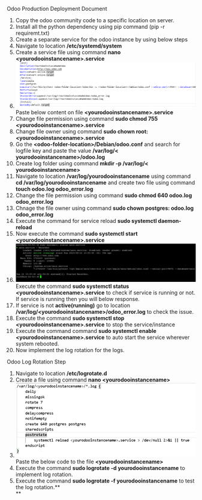 Odoo Production Deployment Document

1.  Copy the odoo community code to a specific location on server.
2.  Install all the python dependency using pip command (pip -r requiremt.txt)
3.  Create a separate service for the odoo instance by using below steps
4.  Navigate to location **/etc/systemd/system**
5.  Create a service file using command **nano** **\<yourodooinstancename\>.service**
6.  ![](media/0f6e9e87cc4944ea85effc6c86c784c2.png)Paste below content on file **\<yourodooinstancename\>.service**
7.  Change file permission using command **sudo chmod 755 \<yourodooinstancename\>.service**
8.  Change file owner using command **sudo chown root: \<yourodooinstancename\>.service**
9.  Go the **\<odoo-folder-location\>/Debian/odoo.conf** and search for logfile key and paste the value **/var/log/\< yourodooinstancename\>/odoo.log**
10. Create log folder using command **mkdir -p /var/log/\< yourodooinstancename\>**
11. Navigate to location **/var/log/yourodooinstancename** using command   
    **cd /var/log/yourodooinstancename** and create two file using command   
    **touch odoo.log odoo_error.log**
12. Change the file permission using command **sudo chmod 640 odoo.log odoo_error.log**
13. Chnage the file owner using command **sudo chown postgres: odoo.log odoo_error.log**
14. Execute the command for service reload **sudo systemctl daemon-reload**
15. Now execute the command **sudo systemctl start \<yourodooinstancename\>.service**
16. ![](media/4251eab677b6d52b29ef665efd825d1f.png)Execute the command **sudo systemctl status \<yourodooinstancename\>.service** to check if service is running or not. If service is running then you will below response.
17. If service is not **active(running)** go to location **/var/log/\<yourodooinstancename\>/odoo_error.log** to check the issue.
18. Execute the command **sudo systemctl stop \<yourodooinstancename\>.service** to stop the service/instance
19. Execute the command command **sudo systemctl enable \<yourodooinstancename\>.service** to auto start the service wherever system rebooted.
20. Now implement the log rotation for the logs.

Odoo Log Rotation Step

1.  Navigate to location **/etc/logrotate.d**
2.  Create a file using command **nano \<yourodooinstancename\>**
3.  ![](media/c6453754135a9819c4501c89e1ecfb8a.png)Paste the below code to the file **\<yourodooinstancename\>**
4.  Execute the command **sudo logrotate -d yourodooinstancename** to implement log rotation.
5.  Execute the command **sudo logrotate -f yourodooinstancename** to test the log rotation.**  
    **
